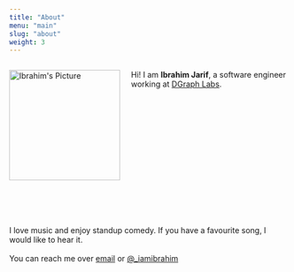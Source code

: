 ```yaml
---
title: "About"
menu: "main"
slug: "about"
weight: 3
---
```


<link rel="stylesheet" href="https://use.fontawesome.com/releases/v5.8.1/css/all.css" integrity="sha384-50oBUHEmvpQ+1lW4y57PTFmhCaXp0ML5d60M1M7uH2+nqUivzIebhndOJK28anvf" crossorigin="anonymous">


<style>
.left {
    float: left;
    padding: 0 20px 20px 0;
}

p#block {
    display: inline-block;
}
</style>

<p id="block">
<img src="https://avatars0.githubusercontent.com/u/12949454" alt="Ibrahim's Picture" style="width: 200px;" class="left"/>
Hi! I am <b>Ibrahim Jarif</b>, a software engineer working at <a href="https://dgraph.io">DGraph Labs</a>. 

<br><br>
I love music and enjoy standup comedy. If you have a favourite song, I would like to hear it.
<br><br>
You can reach me over <a href="mailto:jarifibrahim@gmail.com"> <i class="fas fa-envelope-square"></i> email</a> or <a href="https://twitter.com/_iamibrahim"> <i class="fab fa-twitter"></i> @_iamibrahim</a>

</p>
